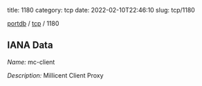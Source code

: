 title: 1180
category: tcp
date: 2022-02-10T22:46:10
slug: tcp/1180

[portdb](/) / [tcp](/category/tcp.html) / 1180


## IANA Data

_Name:_ mc-client

_Description:_ Millicent Client Proxy

